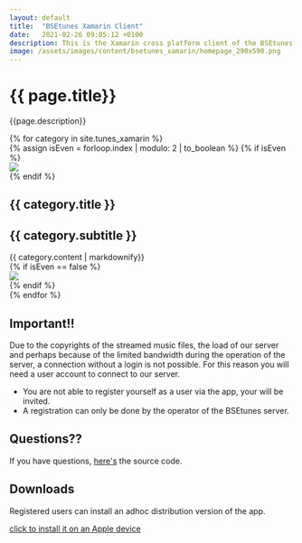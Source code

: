 ```yaml
---
layout: default
title:  "BSEtunes Xamarin Client"
date:   2021-02-26 09:05:12 +0100
description: This is the Xamarin cross platform client of the BSEtunes system. With this client an authorized user can play singles, whole albums, the content of your self created playlists and randomized, the whole content of your selected BSEtunes.
image: /assets/images/content/bsetunes_xamarin/homepage_290x590.png
---
```


# {{ page.title}}

{{page.description}}

<div class="card-container">
{% for category in site.tunes_xamarin %}
<div class="card py-4">
  <div class="row no-gutters">
  {% assign isEven = forloop.index | modulo: 2 | to_boolean  %}
  {% if isEven %}
  <div class="col-md-6  d-flex justify-content-center">
  <img src="{{category.image}}"/>
  </div>
  {% endif %}
    <div class="col-md-6">
      <div class="card-body">
        <h2 class="card-title">{{ category.title }}</h2>
        <h2 class="card-title">{{ category.subtitle }}</h2>
        <div>{{ category.content | markdownify}}</div>
      </div> 
    </div>
    {% if isEven == false %}
  <div class="col-md-6  d-flex justify-content-center">
  <img src="{{category.image}}"/>
  </div>
  {% endif %}
  </div>
</div>
{% endfor %}
</div>


## Important!!

Due to the copyrights of the streamed music files, the load of our server and perhaps because of the limited bandwidth during the operation of the server, a connection without a login is not possible. For this reason you will need a user account to connect to our server.

- You are not able to register yourself as a user via the app, your will be invited.
- A registration can only be done by the operator of the BSEtunes server.

## Questions??
If you have questions, [here's]({{site.repositories.bsetunes_xamarin}}) the source code.

## Downloads

Registered users can install an adhoc distribution version of the app.

<a href="itms-services://?action=download-manifest&url=https://uwe-e.github.io/downloads/bsetunes/ios/manifest.plist">click to install it on an Apple device</a>

